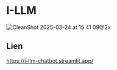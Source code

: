 # I-LLM

![CleanShot 2025-03-24 at 15 41 09@2x](https://github.com/user-attachments/assets/56995cbf-5a79-4a35-bf49-12f9cafd7574)

## Lien
https://i-llm-chatbot.streamlit.app/
